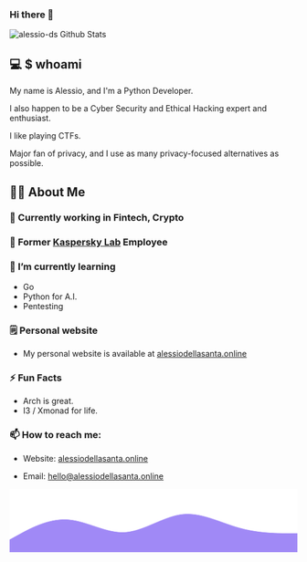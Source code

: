 ### Hi there 👋
![alessio-ds Github Stats](https://github-readme-stats.vercel.app/api?username=alessio-ds&count_private=true&include_all_commits=true&show_icons=true&theme=dark)
## 💻 $ whoami

My name is Alessio, and I'm a Python Developer.

I also happen to be a Cyber Security and Ethical Hacking expert and enthusiast.

I like playing CTFs.

Major fan of privacy, and I use as many privacy-focused alternatives as possible.

## :man_technologist: About Me

### 💼 Currently working in Fintech, Crypto

### :telescope: Former [Kaspersky Lab](https://www.kaspersky.com/) Employee

### :seedling: I’m currently learning

- Go
- Python for A.I.
- Pentesting

### :spiral_notepad: Personal website

- My personal website is available at [alessiodellasanta.online](https://alessiodellasanta.online)

### :zap: Fun Facts

- Arch is great. 
- I3 / Xmonad for life.

### :mailbox: How to reach me:

- Website: [alessiodellasanta.online](https://alessiodellasanta.online)

- Email: [hello@alessiodellasanta.online](mailto:hello@alessiodellasanta.online)


<img src="https://raw.githubusercontent.com/alessio-ds/alessio-ds/main/images/wave.svg" >
